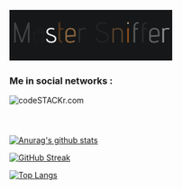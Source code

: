 ![](Vanilla-3.3s-289px.gif)


### Me in social networks :



[<img align="left" alt="codeSTACKr.com" width="150px" src="https://rubikmedia.ru/upload/iblock/1fd/vk.png" />][website]



#
<br />
<br />

[![Anurag's github stats](https://github-readme-stats.vercel.app/api?username=Master-sniffer&show_icons=true&theme=onedark&count_private=true )](https://github.com/Master-sniffer/github-readme-stats)



[![GitHub Streak](https://github-readme-streak-stats.herokuapp.com/?user=Master-sniffer&theme=synthwave&hide_border=true)](https://github.com/Master-sniffer/github-readme-streak-stats) 

[![Top Langs](https://github-readme-stats.vercel.app/api/top-langs/?username=Master-sniffer&hide=html&langs_count=20&layout=compact)](https://github.com/anuraghazra/github-readme-stats)

[website]: https://vk.com/masster_sniffer
